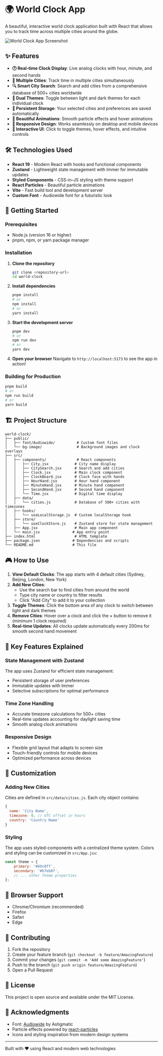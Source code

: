 # 🌍 World Clock App

A beautiful, interactive world clock application built with React that allows you to track time across multiple cities around the globe.

![World Clock App Screenshot](./public/screen-shot/image.png)

## ✨ Features

- **🕐 Real-time Clock Display**: Live analog clocks with hour, minute, and second hands
- **🌆 Multiple Cities**: Track time in multiple cities simultaneously
- **🔍 Smart City Search**: Search and add cities from a comprehensive database of 500+ cities worldwide
- **🎨 Dual Themes**: Toggle between light and dark themes for each individual clock
- **💾 Persistent Storage**: Your selected cities and preferences are saved automatically
- **🌟 Beautiful Animations**: Smooth particle effects and hover animations
- **📱 Responsive Design**: Works seamlessly on desktop and mobile devices
- **🎯 Interactive UI**: Click to toggle themes, hover effects, and intuitive controls

## 🛠️ Technologies Used

- **React 19** - Modern React with hooks and functional components
- **Zustand** - Lightweight state management with Immer for immutable updates
- **Styled Components** - CSS-in-JS styling with theme support
- **React Particles** - Beautiful particle animations
- **Vite** - Fast build tool and development server
- **Custom Font** - Audiowide font for a futuristic look

## 🚀 Getting Started

### Prerequisites

- Node.js (version 16 or higher)
- pnpm, npm, or yarn package manager

### Installation

1. **Clone the repository**

   ```bash
   git clone <repository-url>
   cd world-clock
   ```

2. **Install dependencies**

   ```bash
   pnpm install
   # or
   npm install
   # or
   yarn install
   ```

3. **Start the development server**

   ```bash
   pnpm dev
   # or
   npm run dev
   # or
   yarn dev
   ```

4. **Open your browser**
   Navigate to `http://localhost:5173` to see the app in action!

### Building for Production

```bash
pnpm build
# or
npm run build
# or
yarn build
```

## 🏗️ Project Structure

```
world-clock/
├── public/
│   ├── font/Audiowide/          # Custom font files
│   └── bg-image/                # Background images and clock overlays
├── src/
│   ├── components/              # React components
│   │   ├── City.jsx            # City name display
│   │   ├── CitySearch.jsx      # Search and add cities
│   │   ├── Clock.jsx           # Main clock component
│   │   ├── ClockBoard.jsx      # Clock face with hands
│   │   ├── HourHand.jsx        # Hour hand component
│   │   ├── MinuteHand.jsx      # Minute hand component
│   │   ├── SecondHand.jsx      # Second hand component
│   │   └── Time.jsx            # Digital time display
│   ├── data/
│   │   └── cities.js           # Database of 500+ cities with timezones
│   ├── hooks/
│   │   └── useLocalStorage.js  # Custom localStorage hook
│   ├── store/
│   │   └── useClockStore.js    # Zustand store for state management
│   ├── App.jsx                 # Main app component
│   └── main.jsx               # App entry point
├── index.html                  # HTML template
├── package.json               # Dependencies and scripts
└── README.md                  # This file
```

## 🎮 How to Use

1. **View Default Clocks**: The app starts with 4 default cities (Sydney, Beijing, London, New York)
2. **Add New Cities**:
   - Use the search bar to find cities from around the world
   - Type city name or country to filter results
   - Click "Add City" to add it to your collection
3. **Toggle Themes**: Click the bottom area of any clock to switch between light and dark themes
4. **Remove Cities**: Hover over a clock and click the × button to remove it (minimum 1 clock required)
5. **Real-time Updates**: All clocks update automatically every 200ms for smooth second hand movement

## 🌟 Key Features Explained

### State Management with Zustand

The app uses Zustand for efficient state management:

- Persistent storage of user preferences
- Immutable updates with Immer
- Selective subscriptions for optimal performance

### Time Zone Handling

- Accurate timezone calculations for 500+ cities
- Real-time updates accounting for daylight saving time
- Smooth analog clock animations

### Responsive Design

- Flexible grid layout that adapts to screen size
- Touch-friendly controls for mobile devices
- Optimized performance across devices

## 🎨 Customization

### Adding New Cities

Cities are defined in `src/data/cities.js`. Each city object contains:

```javascript
{
  name: 'City Name',
  timezone: 0, // UTC offset in hours
  country: 'Country Name'
}
```

### Styling

The app uses styled-components with a centralized theme system. Colors and styling can be customized in `src/App.jsx`:

```javascript
const theme = {
	primary: '#69c0ff',
	secondary: '#b7eb8f',
	// ... other theme properties
};
```

## 📱 Browser Support

- Chrome/Chromium (recommended)
- Firefox
- Safari
- Edge

## 🤝 Contributing

1. Fork the repository
2. Create your feature branch (`git checkout -b feature/AmazingFeature`)
3. Commit your changes (`git commit -m 'Add some AmazingFeature'`)
4. Push to the branch (`git push origin feature/AmazingFeature`)
5. Open a Pull Request

## 📄 License

This project is open source and available under the MIT License.

## 🙏 Acknowledgments

- Font: [Audiowide](https://fonts.google.com/specimen/Audiowide) by Astigmatic
- Particle effects powered by [react-particles](https://github.com/matteobruni/tsparticles)
- Icons and styling inspiration from modern design systems

---

Built with ❤️ using React and modern web technologies
